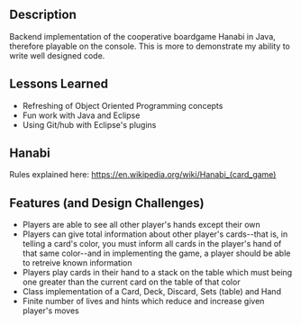 ## Description
Backend implementation of the cooperative boardgame Hanabi in Java, therefore playable on the console. This is more to demonstrate my ability to write well designed code.

## Lessons Learned
 - Refreshing of Object Oriented Programming concepts
 - Fun work with Java and Eclipse
 - Using Git/hub with Eclipse's plugins
 
## Hanabi
Rules explained here: https://en.wikipedia.org/wiki/Hanabi_(card_game)

## Features (and Design Challenges)
- Players are able to see all other player's hands except their own
- Players can give total information about other player's cards--that is, in telling a card's color, you must inform all cards in the player's hand of that same color--and in implementing the game, a player should be able to retreive known information
- Players play cards in their hand to a stack on the table which must being one greater than the current card on the table of that color
- Class implementation of a Card, Deck, Discard, Sets (table) and Hand
- Finite number of lives and hints which reduce and increase given player's moves
